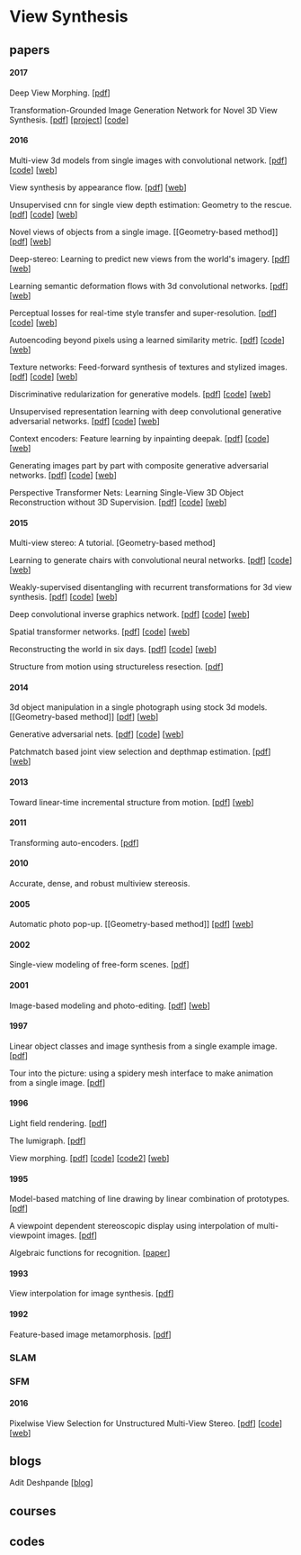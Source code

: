 # View Synthesis
## papers
#### 2017
Deep View Morphing. [[pdf](https://arxiv.org/abs/1703.02168)]

Transformation-Grounded Image Generation Network for Novel 3D View Synthesis. [[pdf](https://arxiv.org/abs/1703.02921)] [[project](http://www.cs.unc.edu/~eunbyung/tvsn/)] [[code](https://github.com/silverbottlep/tvsn)]

#### 2016
Multi-view 3d models from single images with convolutional network. [[pdf](https://arxiv.org/abs/1511.06702)] [[code](https://github.com/mtatarchenko/mv3d)] [[web](http://lmb.informatik.uni-freiburg.de/people/tatarchm/)]

View synthesis by appearance flow. [[pdf](https://www.arxiv.org/abs/1605.03557)] [[web](https://github.com/tinghuiz/appearance-flow)]

Unsupervised cnn for single view depth estimation: Geometry to the rescue. [[pdf](https://arxiv.org/abs/1603.04992)] [[code](https://github.com/Ravi-Garg/Unsupervised_Depth_Estimation)] [[web](https://github.com/Ravi-Garg)]

Novel views of objects from a single image. [[Geometry-based method]] [[pdf](https://arxiv.org/pdf/1602.00328)] [[web](http://homes.cs.washington.edu/~krematas/ViewSynthesis/)]

Deep-stereo: Learning to predict new views from the world's imagery. [[pdf](https://arxiv.org/abs/1506.06825)] [[web](https://www.cs.cornell.edu/%7Esnavely/)]

Learning semantic deformation flows with 3d convolutional networks. [[pdf](http://geometry.cs.ucl.ac.uk/projects/2016/semantic_learning/paper_docs/DefFlow3D.pdf)] [[web](http://geometry.cs.ucl.ac.uk/projects/2016/semantic_learning/)]

Perceptual losses for real-time style transfer and super-resolution. [[pdf](https://arxiv.org/abs/1603.08155)] [[code](https://github.com/jcjohnson/fast-neural-style)] [[web](https://github.com/jcjohnson)]

Autoencoding beyond pixels using a learned similarity metric. [[pdf](https://arxiv.org/pdf/1512.09300.pdf)] [[code](https://github.com/andersbll/autoencoding_beyond_pixels)] [[web](https://github.com/andersbll)]

Texture networks: Feed-forward synthesis of textures and stylized images. [[pdf](https://arxiv.org/pdf/1603.03417.pdf)] [[code](https://github.com/DmitryUlyanov/texture_nets)] [[web](https://github.com/DmitryUlyanov)]

Discriminative redularization for generative models. [[pdf](https://arxiv.org/abs/1602.03220)] [[code](https://github.com/vdumoulin/discgen)] [[web](https://github.com/vdumoulin)]

Unsupervised representation learning with deep convolutional generative adversarial networks. [[pdf](https://arxiv.org/pdf/1511.06434v2)] [[code](https://github.com/Newmu/dcgan_code)] [[web](https://github.com/Newmu)]

Context encoders: Feature learning by inpainting deepak. [[pdf](http://www.cv-foundation.org/openaccess/content_cvpr_2016/papers/Pathak_Context_Encoders_Feature_CVPR_2016_paper.pdf)] [[code](https://github.com/pathak22/context-encoder)] [[web](https://github.com/pathak22)]

Generating images part by part with composite generative adversarial networks. [[pdf](https://www.arxiv.org/abs/1607.05387)] [[code](https://github.com/Hanock/generating_images_part_by_part)] [[web](https://github.com/Hanock)]

Perspective Transformer Nets: Learning Single-View 3D Object Reconstruction without 3D Supervision. [[pdf](https://papers.nips.cc/paper/6206-perspective-transformer-nets-learning-single-view-3d-object-reconstruction-without-3d-supervision.pdf)] [[code](https://github.com/xcyan/nips16_PTN)] [[web](https://github.com/xcyan)]

#### 2015
Multi-view stereo: A tutorial. [Geometry-based method]

Learning to generate chairs with convolutional neural networks. [[pdf](https://128.84.21.199/abs/1411.5928v2)] [[code](https://github.com/dosovits/caffe-fr-chairs)] [[web](http://lmb.informatik.uni-freiburg.de/people/dosovits/)]

Weakly-supervised disentangling with recurrent transformations for 3d view synthesis. [[pdf](https://papers.nips.cc/paper/5639-weakly-supervised-disentangling-with-recurrent-transformations-for-3d-view-synthesis.pdf)] [[code](https://github.com/jimeiyang/deepRotator)] [[web](https://github.com/jimeiyang)]

Deep convolutional inverse graphics network. [[pdf](http://arxiv.org/pdf/1503.03167.pdf)] [[code](https://github.com/willwhitney/dc-ign)] [[web](https://github.com/willwhitney)]

Spatial transformer networks. [[pdf](https://arxiv.org/abs/1506.02025)] [[code](https://github.com/skaae/transformer_network)] [[web](https://github.com/skaae)]

Reconstructing the world in six days. [[pdf](http://www.cv-foundation.org/openaccess/content_cvpr_2015/papers/Heinly_Reconstructing_the_World_2015_CVPR_paper.pdf)] [[code](https://github.com/jheinly/streaming_connected_component_discovery)] [[web](https://github.com/jheinly)]

Structure from motion using structureless resection. [[pdf](http://www.cv-foundation.org/openaccess/content_iccv_2015/papers/Zheng_Structure_From_Motion_ICCV_2015_paper.pdf)]

#### 2014
3d object manipulation in a single photograph using stock 3d models. [[Geometry-based method]] [[pdf](http://www.cs.cmu.edu/~om3d/papers/SIGGRAPH2014.pdf)] [[web](http://www.cs.cmu.edu/~om3d/)]

Generative adversarial nets. [[pdf](https://papers.nips.cc/paper/5423-generative-adversarial-nets.pdf)] [[code](https://github.com/goodfeli/adversarial)] [[web](https://github.com/goodfeli)]

Patchmatch based joint view selection and depthmap estimation. [[pdf](http://www.cs.unc.edu/~jmf/publications/ZhengDunnJojicFrahmCVPR2014.pdf)] [[web](http://www.cs.unc.edu/~ezheng/)]

#### 2013
Toward linear-time incremental structure from motion. [[pdf](http://www.ccwu.me/vsfm/vsfm.pdf)] [[web](http://www.ccwu.me/vsfm/)] 

#### 2011
Transforming auto-encoders. [[pdf](http://www.cs.toronto.edu/~hinton/absps/transauto6.pdf)] 

#### 2010
Accurate, dense, and robust multiview stereosis.

#### 2005
Automatic photo pop-up. [[Geometry-based method]] [[pdf](http://dhoiem.web.engr.illinois.edu/publications/popup.pdf)] [[web](http://dhoiem.web.engr.illinois.edu/)]

#### 2002
Single-view modeling of free-form scenes. [[pdf](http://grail.cs.washington.edu/projects/svm/jvca2002.pdf)] 

#### 2001
Image-based modeling and photo-editing. [[pdf](http://groups.csail.mit.edu/graphics/ibedit/ibedit_s2001_cameraReady.pdf)] [[web](http://groups.csail.mit.edu/graphics/ibedit/)]

#### 1997
Linear object classes and image synthesis from a single example image. [[pdf](http://cbcl.mit.edu/cbcl/publications/ps/vetter-poggio-IEEE-pami-1997.pdf)] 

Tour into the picture: using a spidery mesh interface to make animation from a single image. [[pdf](http://graphics.cs.cmu.edu/courses/15-463/2007_fall/Papers/TIP.pdf)]

#### 1996
Light field rendering. [[pdf](https://graphics.stanford.edu/papers/light/light-lores-corrected.pdf)]

The lumigraph. [[pdf](http://www.cs.utah.edu/classes/cs5610/handouts/lumigraph.pdf)]

View morphing. [[pdf](http://www.cs.cmu.edu/afs/andrew/scs/cs/15-463/f07/proj_final/www/amichals/view.pdf)] [[code](https://github.com/eroniki/viewMorphing)] [[code2](https://github.com/codedhead/viewmorphing)] [[web](http://homes.cs.washington.edu/~seitz/vmorph/vmorph.htm)]

#### 1995
Model-based matching of line drawing by linear combination of prototypes. [[pdf](http://dspace.mit.edu/handle/1721.1/7187)]

A viewpoint dependent stereoscopic display using interpolation of multi-viewpoint images. [[pdf](http://proceedings.spiedigitallibrary.org/data/Conferences/SPIEP/53134/11_1.pdf)]

Algebraic functions for recognition. [[paper](http://dspace.mit.edu/handle/1721.1/6619)]

#### 1993
View interpolation for image synthesis. [[pdf](http://www.cs.columbia.edu/~belhumeur/courses/appearance/chen93view.pdf)] 

#### 1992
Feature-based image metamorphosis. [[pdf](http://www.cs.princeton.edu/courses/archive/fall00/cs426/papers/beier92.pdf)]

### SLAM

### SFM

#### 2016
Pixelwise View Selection for Unstructured Multi-View Stereo. [[pdf](http://www.cs.unc.edu/~ezheng/resources/mvs_2016/eccv2016.pdf)] [[code](https://github.com/colmap/colmap)] [[web](http://people.inf.ethz.ch/jschoenb/colmap/)]

## blogs
Adit Deshpande [[blog](https://adeshpande3.github.io/)]

## courses
## codes
